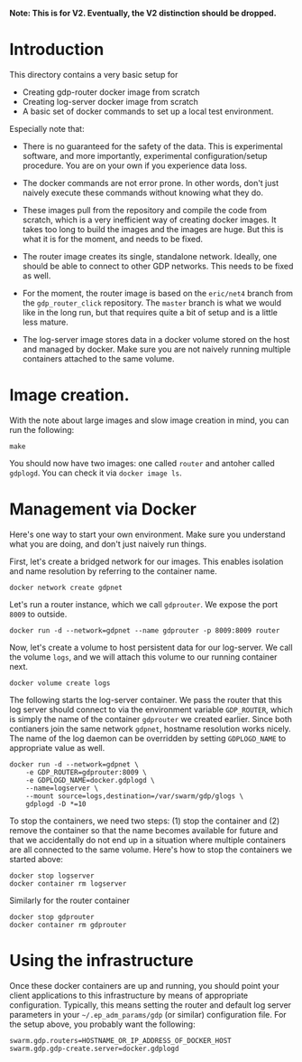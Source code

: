 **Note: This is for V2. Eventually, the V2 distinction should be dropped.**

# Introduction

This directory contains a very basic setup for

- Creating gdp-router docker image from scratch
- Creating log-server docker image from scratch
- A basic set of docker commands to set up a local test environment.

Especially note that:

- There is no guaranteed for the safety of the data. This is experimental
  software, and more importantly, experimental configuration/setup
  procedure. You are on your own if you experience data loss.

- The docker commands are not error prone. In other words, don't just
  naively execute these commands without knowing what they do.

- These images pull from the repository and compile the code from scratch,
  which is a very inefficient way of creating docker images. It takes too
  long to build the images and the images are huge. But this is what it is
  for the moment, and needs to be fixed.

- The router image creates its single, standalone network. Ideally, one
  should be able to connect to other GDP networks. This needs to be fixed
  as well.

- For the moment, the router image is based on the `eric/net4` branch
  from the `gdp_router_click` repository. The `master` branch is what we
  would like in the long run, but that requires quite a bit of setup and
  is a little less mature.

- The log-server image stores data in a docker volume stored on the host
  and managed by docker. Make sure you are not naively running multiple
  containers attached to the same volume.

# Image creation.

With the note about large images and slow image creation in mind, you
can run the following:

    make

You should now have two images: one called `router` and antoher called
`gdplogd`. You can check it via `docker image ls`.

# Management via Docker

Here's one way to start your own environment. Make sure you understand what
you are doing, and don't just naively run things.

First, let's create a bridged network for our images. This enables isolation
and name resolution by referring to the container name.

    docker network create gdpnet

Let's run a router instance, which we call `gdprouter`. We expose the port
`8009` to outside.

    docker run -d --network=gdpnet --name gdprouter -p 8009:8009 router

Now, let's create a volume to host persistent data for our log-server. We
call the volume `logs`, and we will attach this volume to our running
container next.

    docker volume create logs

The following starts the log-server container. We pass the router that this
log server should connect to via the environment variable `GDP_ROUTER`,
which is simply the name of the container `gdprouter` we created earlier.
Since both contianers join the same network `gdpnet`, hostname resolution
works nicely. The name of the log daemon can be overridden by setting
`GDPLOGD_NAME` to appropriate value as well.


    docker run -d --network=gdpnet \
        -e GDP_ROUTER=gdprouter:8009 \
        -e GDPLOGD_NAME=docker.gdplogd \
        --name=logserver \
        --mount source=logs,destination=/var/swarm/gdp/glogs \
        gdplogd -D *=10

To stop the containers, we need two steps: (1) stop the container and
(2) remove the container so that the name becomes available for future
and that we accidentally do not end up in a situation where multiple
containers are all connected to the same volume. Here's how to stop
the containers we started above:

    docker stop logserver
    docker container rm logserver

Similarly for the router container

    docker stop gdprouter
    docker container rm gdprouter

# Using the infrastructure

Once these docker containers are up and running, you should point your
client applications to this infrastructure by means of appropriate
configuration. Typically, this means setting the router and default
log server parameters in your `~/.ep_adm_params/gdp` (or similar)
configuration file. For the setup above, you probably want the following:

    swarm.gdp.routers=HOSTNAME_OR_IP_ADDRESS_OF_DOCKER_HOST
    swarm.gdp.gdp-create.server=docker.gdplogd
